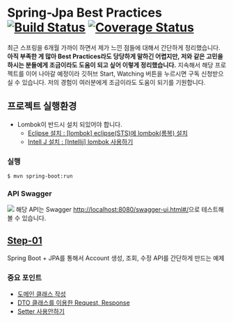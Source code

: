 # Spring-Jpa Best Practices [![Build Status](https://travis-ci.org/cheese10yun/spring-jpa.svg?branch=master)](https://travis-ci.org/cheese10yun/spring-jpa) [![Coverage Status](https://coveralls.io/repos/github/cheese10yun/spring-jpa/badge.svg?branch=master)](https://coveralls.io/github/cheese10yun/spring-jpa?branch=master)

최근 스프링을 6개월 가까이 하면서 제가 느낀 점들에 대해서 간단하게 정리했습니다. **아직 부족한 게 많아 Best Practices라도 당당하게 말하긴 어렵지만, 저와 같은 고민을 하시는 분들에게 조금이라도 도움이 되고 싶어 이렇게 정리했습니다.** 지속해서 해당 프로젝트를 이어 나아갈 예정이라 깃허브 Start, Watching 버튼을 누르시면 구독 신청받으실 수 있습니다. 저의 경험이 여러분에게 조금이라도 도움이 되기를 기원합니다.

## 프로젝트 실행환경

* Lombok이 반드시 설치 되있어야 합니다.
  - [Eclipse 설치 : [lombok] eclipse(STS)에 lombok(롬복) 설치](http://countryxide.tistory.com/16)
  - [Intell J 설치 : [Intellij] lombok 사용하기](http://blog.woniper.net/229)

### 실행
```
$ mvn spring-boot:run
```

### API Swagger
![](https://i.imgur.com/1cc1auF.png)
해당 API는 Swagger [http://localhost:8080/swagger-ui.html#/](http://localhost:8080/swagger-ui.html#/)으로 테스트해 볼 수 있습니다.



## [Step-01](https://github.com/cheese10yun/spring-jpa/blob/master/doc/step-01.md)

Spring Boot + JPA를 통해서 Account 생성, 조회, 수정 API를 간단하게 만드는 예제

### 중요 포인트
* [도메인 클래스 작성](https://github.com/cheese10yun/spring-jpa/blob/master/doc/step-01.md#%EB%8F%84%EB%A9%94%EC%9D%B8-%ED%81%B4%EB%9E%98%EC%8A%A4-%EC%9E%91%EC%84%B1--account-domain)
* [DTO 클래스를 이용한 Request, Response](https://github.com/cheese10yun/spring-jpa/blob/master/doc/step-01.md#dto-%ED%81%B4%EB%9E%98%EC%8A%A4%EB%A5%BC-%EC%9D%B4%EC%9A%A9%ED%95%9C-request-response)
* [Setter 사용안하기](https://github.com/cheese10yun/spring-jpa/blob/master/doc/step-01.md#setter-%EC%82%AC%EC%9A%A9%EC%95%88%ED%95%98%EA%B8%B0)
